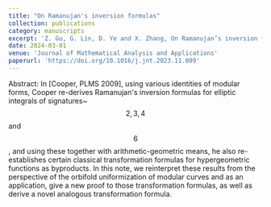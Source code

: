 ```yaml
---
title: "On Ramanujan's inversion formulas"
collection: publications
category: manuscripts
excerpt: 'Z. Gu, G. Lin, D. Ye and X. Zhang, On Ramanujan’s inversion formulas, Journal of Mathematical Analysis and Applications, 535 (2024), 128147.'
date: 2024-03-01
venue: 'Journal of Mathematical Analysis and Applications'
paperurl: 'https://doi.org/10.1016/j.jnt.2023.11.009'
---
```

Abstract: In [Cooper, PLMS 2009], using various identities of modular forms, Cooper re-derives Ramanujan's inversion formulas for elliptic integrals of signatures~$$2,3,4$$ and $$6$$, and using these together with arithmetic-geometric means, he also re-establishes certain classical transformation formulas for hypergeometric functions as byproducts. In this note, we reinterpret these results from the perspective of the orbifold uniformization of modular curves and as an application, give a new proof to those transformation formulas, as well as derive a novel analogous transformation formula.
